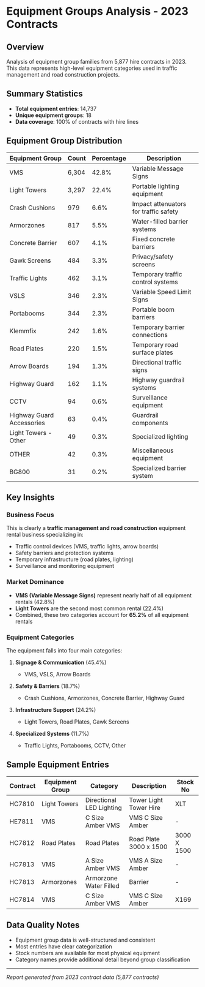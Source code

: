 # Equipment Groups Analysis - 2023 Contracts

## Overview
Analysis of equipment group families from 5,877 hire contracts in 2023. This data represents high-level equipment categories used in traffic management and road construction projects.

## Summary Statistics
- **Total equipment entries**: 14,737
- **Unique equipment groups**: 18
- **Data coverage**: 100% of contracts with hire lines

## Equipment Group Distribution

| Equipment Group | Count | Percentage | Description |
|-----------------|-------|------------|-------------|
| VMS | 6,304 | 42.8% | Variable Message Signs |
| Light Towers | 3,297 | 22.4% | Portable lighting equipment |
| Crash Cushions | 979 | 6.6% | Impact attenuators for traffic safety |
| Armorzones | 817 | 5.5% | Water-filled barrier systems |
| Concrete Barrier | 607 | 4.1% | Fixed concrete barriers |
| Gawk Screens | 484 | 3.3% | Privacy/safety screens |
| Traffic Lights | 462 | 3.1% | Temporary traffic control systems |
| VSLS | 346 | 2.3% | Variable Speed Limit Signs |
| Portabooms | 344 | 2.3% | Portable boom barriers |
| Klemmfix | 242 | 1.6% | Temporary barrier connections |
| Road Plates | 220 | 1.5% | Temporary road surface plates |
| Arrow Boards | 194 | 1.3% | Directional traffic signs |
| Highway Guard | 162 | 1.1% | Highway guardrail systems |
| CCTV | 94 | 0.6% | Surveillance equipment |
| Highway Guard Accessories | 63 | 0.4% | Guardrail components |
| Light Towers - Other | 49 | 0.3% | Specialized lighting |
| OTHER | 42 | 0.3% | Miscellaneous equipment |
| BG800 | 31 | 0.2% | Specialized barrier system |

## Key Insights

### Business Focus
This is clearly a **traffic management and road construction** equipment rental business specializing in:
- Traffic control devices (VMS, traffic lights, arrow boards)
- Safety barriers and protection systems
- Temporary infrastructure (road plates, lighting)
- Surveillance and monitoring equipment

### Market Dominance
- **VMS (Variable Message Signs)** represent nearly half of all equipment rentals (42.8%)
- **Light Towers** are the second most common rental (22.4%)
- Combined, these two categories account for **65.2%** of all equipment rentals

### Equipment Categories
The equipment falls into four main categories:

1. **Signage & Communication** (45.4%)
   - VMS, VSLS, Arrow Boards

2. **Safety & Barriers** (18.7%)
   - Crash Cushions, Armorzones, Concrete Barrier, Highway Guard

3. **Infrastructure Support** (24.2%)
   - Light Towers, Road Plates, Gawk Screens

4. **Specialized Systems** (11.7%)
   - Traffic Lights, Portabooms, CCTV, Other

## Sample Equipment Entries

| Contract | Equipment Group | Category | Description | Stock No |
|----------|----------------|----------|-------------|----------|
| HC7810 | Light Towers | Directional LED Lighting | Tower Light Tower Hire | XLT |
| HE7811 | VMS | C Size Amber VMS | VMS C Size Amber | - |
| HC7812 | Road Plates | Road Plates | Road Plate 3000 x 1500 | 3000 X 1500 |
| HC7813 | VMS | A Size Amber VMS | VMS A Size Amber | - |
| HC7813 | Armorzones | Armorzone Water Filled | Barrier | - |
| HC7814 | VMS | C Size Amber VMS | VMS C Size Amber | X169 |

## Data Quality Notes
- Equipment group data is well-structured and consistent
- Most entries have clear categorization
- Stock numbers are available for most physical equipment
- Category names provide additional detail beyond group classification

---
*Report generated from 2023 contract data (5,877 contracts)*